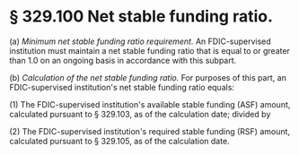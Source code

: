 # § 329.100   Net stable funding ratio.

(a) *Minimum net stable funding ratio requirement.* An FDIC-supervised institution must maintain a net stable funding ratio that is equal to or greater than 1.0 on an ongoing basis in accordance with this subpart.


(b) *Calculation of the net stable funding ratio.* For purposes of this part, an FDIC-supervised institution's net stable funding ratio equals:


(1) The FDIC-supervised institution's available stable funding (ASF) amount, calculated pursuant to § 329.103, as of the calculation date; divided by


(2) The FDIC-supervised institution's required stable funding (RSF) amount, calculated pursuant to § 329.105, as of the calculation date.




